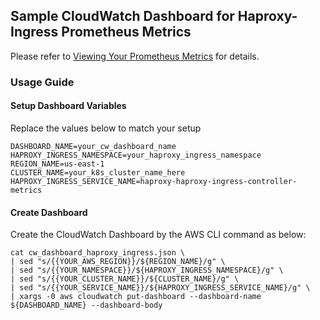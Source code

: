 ## Sample CloudWatch Dashboard for Haproxy-Ingress Prometheus Metrics
Please refer to [Viewing Your Prometheus Metrics](https://docs.aws.amazon.com/AmazonCloudWatch/latest/monitoring/ContainerInsights-Prometheus-viewmetrics.html) for details.

### Usage Guide

#### Setup Dashboard Variables
Replace the values below to match your setup

```
DASHBOARD_NAME=your_cw_dashboard_name
HAPROXY_INGRESS_NAMESPACE=your_haproxy_ingress_namespace
REGION_NAME=us-east-1
CLUSTER_NAME=your_k8s_cluster_name_here
HAPROXY_INGRESS_SERVICE_NAME=haproxy-haproxy-ingress-controller-metrics
```

#### Create Dashboard
Create the CloudWatch Dashboard by the AWS CLI command as below:
```
cat cw_dashboard_haproxy_ingress.json \
| sed "s/{{YOUR_AWS_REGION}}/${REGION_NAME}/g" \
| sed "s/{{YOUR_NAMESPACE}}/${HAPROXY_INGRESS_NAMESPACE}/g" \
| sed "s/{{YOUR_CLUSTER_NAME}}/${CLUSTER_NAME}/g" \
| sed "s/{{YOUR_SERVICE_NAME}}/${HAPROXY_INGRESS_SERVICE_NAME}/g" \
| xargs -0 aws cloudwatch put-dashboard --dashboard-name ${DASHBOARD_NAME} --dashboard-body
```
